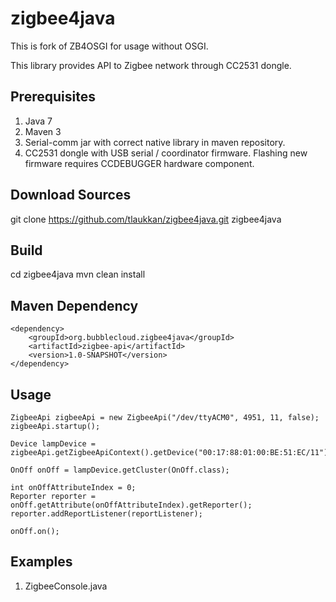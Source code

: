 zigbee4java
===========

This is fork of ZB4OSGI for usage without OSGI.

This library provides API to Zigbee network through CC2531 dongle.

Prerequisites
-------------

1. Java 7
2. Maven 3
3. Serial-comm jar with correct native library in maven repository.
4. CC2531 dongle with USB serial / coordinator firmware. Flashing new firmware requires CCDEBUGGER hardware component.

Download Sources
----------------

git clone https://github.com/tlaukkan/zigbee4java.git zigbee4java

Build
-----

cd zigbee4java
mvn clean install

Maven Dependency
----------------

```
<dependency>
    <groupId>org.bubblecloud.zigbee4java</groupId>
    <artifactId>zigbee-api</artifactId>
    <version>1.0-SNAPSHOT</version>
</dependency>
```

Usage
-----

```
ZigbeeApi zigbeeApi = new ZigbeeApi("/dev/ttyACM0", 4951, 11, false);
zigbeeApi.startup();

Device lampDevice = zigbeeApi.getZigbeeApiContext().getDevice("00:17:88:01:00:BE:51:EC/11");

OnOff onOff = lampDevice.getCluster(OnOff.class);

int onOffAttributeIndex = 0;
Reporter reporter = onOff.getAttribute(onOffAttributeIndex).getReporter();
reporter.addReportListener(reportListener);

onOff.on();
```

Examples
--------

1. ZigbeeConsole.java

